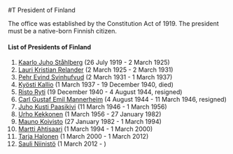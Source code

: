 #T President of Finland

The office was established by the Constitution Act of 1919. The president must be a native-born Finnish citizen.

#### List of Presidents of Finland

1. [Kaarlo Juho Ståhlberg](https://en.wikipedia.org/wiki/Kaarlo_Juho_St%C3%A5hlberg) (26 July 1919 - 2 March 1925)
1. [Lauri Kristian Relander](https://en.wikipedia.org/wiki/Lauri_Kristian_Relander) (2 March 1925 - 2 March 1931)
1. [Pehr Evind Svinhufvud](https://en.wikipedia.org/wiki/Pehr_Evind_Svinhufvud) (2 March 1931 - 1 March 1937)
1. [Kyösti Kallio](https://en.wikipedia.org/wiki/Ky%C3%B6sti_Kallio) (1 March 1937 - 19 December 1940, died)
1. [Risto Ryti](https://en.wikipedia.org/wiki/Risto_Ryti) (19 December 1940 - 4 August 1944, resigned)
1. [Carl Gustaf Emil Mannerheim](https://en.wikipedia.org/wiki/Carl_Gustaf_Emil_Mannerheim) (4 August 1944 - 11 March 1946, resigned)
1. [Juho Kusti Paasikivi](https://en.wikipedia.org/wiki/Juho_Kusti_Paasikivi) (11 March 1946 - 1 March 1956)
1. [Urho Kekkonen](https://en.wikipedia.org/wiki/Urho_Kekkonen) (1 March 1956 - 27 January 1982)
1. [Mauno Koivisto](https://en.wikipedia.org/wiki/Mauno_Koivisto) (27 January 1982 - 1 March 1994)
1. [Martti Ahtisaari](https://en.wikipedia.org/wiki/Martti_Ahtisaari) (1 March 1994 - 1 March 2000)
1. [Tarja Halonen](https://en.wikipedia.org/wiki/Tarja_Halonen) (1 March 2000 - 1 March 2012)
1. [Sauli Niinistö](https://en.wikipedia.org/wiki/Sauli_Niinist%C3%B6) (1 March 2012 - )
